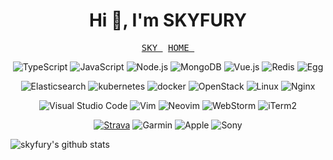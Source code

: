 <h1 align="center">Hi 👋, I'm SKYFURY</h1>
<p align="center">
  <samp>
    <a href="https://www.skyfury.com.cn">SKY&nbsp</a>
    <a href="https://fourioc.com/">HOME&nbsp</a>
  </samp>
</p>

<p align="center">
  <img alt="TypeScript" src="https://img.shields.io/badge/-TypeScript-3178C6?logo=TypeScript&style=flat&logoColor=fff"/>
  <img alt="JavaScript" src="https://img.shields.io/badge/-JavaScript-F7DF1E?logo=JavaScript&style=flat&logoColor=fff"/>
  <img alt="Node.js" src="https://img.shields.io/badge/-Node.js-339933?logo=Node.js&style=flat&logoColor=fff"/>
  <img alt="MongoDB" src="https://img.shields.io/badge/-MongoDB-47A248?logo=MongoDB&style=flat&logoColor=fff"/>
  <img alt="Vue.js" src="https://img.shields.io/badge/-Vue.js-4FC08D?logo=Vue.js&style=flat&logoColor=fff"/>
  <img alt="Redis" src="https://img.shields.io/badge/-Redis-DC382D?logo=Redis&style=flat&logoColor=fff"/>
  <img alt="Egg" src="https://img.shields.io/badge/-Egg.js-000000?logo=Egg&style=flat"/>
</p>

<p align="center">
  <img alt="Elasticsearch" src="https://img.shields.io/badge/-Elasticsearch-005571?logo=Elasticsearch&style=flat&logoColor=fff"/>
  <img alt="kubernetes" src="https://img.shields.io/badge/-Kubernetes-326CE5?logo=Kubernetes&style=flat&logoColor=fff"/>
  <img alt="docker" src="https://img.shields.io/badge/-Docker-2496ED?logo=Docker&style=flat&logoColor=fff"/>
  <img alt="OpenStack" src="https://img.shields.io/badge/-OpenStack-ED1944?logo=OpenStack&style=flat&logoColor=fff"/>
  <img alt="Linux" src="https://img.shields.io/badge/-Linux-FCC624?logo=Linux&style=flat&logoColor=000"/>
  <img alt="Nginx" src="https://img.shields.io/badge/-Nginx-009639?logo=NGINX&style=flat&logoColor=fff"/>
</p>

<p align="center">
  <img alt="Visual Studio Code" src="https://img.shields.io/badge/-Visual Studio Code-007ACC?logo=Visual Studio Code&style=flat&logoColor=fff"/>
  <img alt="Vim" src="https://img.shields.io/badge/-Vim-019733?logo=Vim&style=flat&logoColor=fff"/>
  <img alt="Neovim" src="https://img.shields.io/badge/-Neovim-57A143?logo=Neovim&style=flat&logoColor=fff"/>
  <img alt="WebStorm" src="https://img.shields.io/badge/-WebStorm-000000?logo=WebStorm&style=flat&logoColor=fff"/>
  <img alt="iTerm2" src="https://img.shields.io/badge/-iTerm2-000000?logo=iTerm2&style=flat&logoColor=fff"/>
</p>

<p align="center">
  <a href="https://www.strava.com/athletes/skyfury"><img alt="Strava" src="https://img.shields.io/badge/-Strava-FC4C02?logo=Strava&style=flat&logoColor=fff"/></a>
  <img alt="Garmin" src="https://img.shields.io/badge/-Garmin-000?logo=Garmin&style=flat&logoColor=fff"/>
  <img alt="Apple" src="https://img.shields.io/badge/-Apple-000000?logo=Apple&style=flat&logoColor=fff"/>
  <img alt="Sony" src="https://img.shields.io/badge/-Sony-ffffff?logo=Sony&style=flat&logoColor=000"/>
</p>


![skyfury's github stats](https://github-readme-stats.vercel.app/api?username=littleboyfury&show_icons=true&theme=cobalt)


